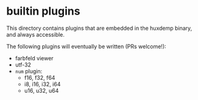 # builtin plugins

This directory contains plugins that are embedded in the huxdemp binary, and
always accessible.

The following plugins will eventually be written (PRs welcome!):

- farbfeld viewer
- utf-32
- `num` plugin:
	- f16, f32, f64
	- i8, i16, i32, i64
	- u16, u32, u64
